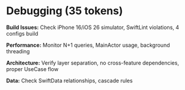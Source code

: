 # Debugging (35 tokens)

**Build Issues:** Check iPhone 16/iOS 26 simulator, SwiftLint violations, 4 configs build

**Performance:** Monitor N+1 queries, MainActor usage, background threading

**Architecture:** Verify layer separation, no cross-feature dependencies, proper UseCase flow

**Data:** Check SwiftData relationships, cascade rules